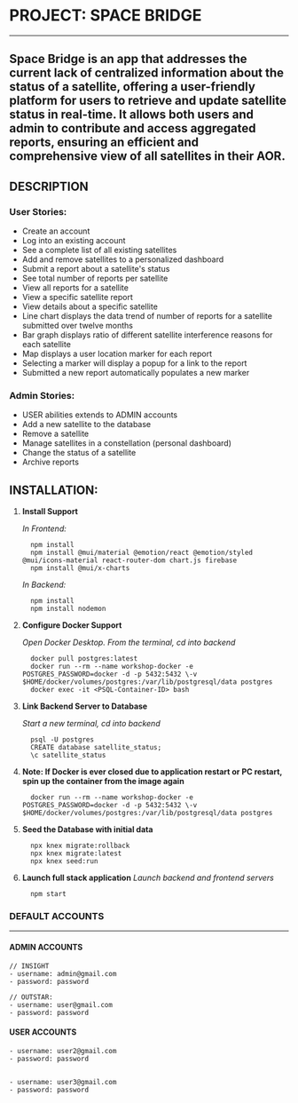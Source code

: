 # PROJECT: **SPACE BRIDGE**
---
Space Bridge is an app that addresses the current lack of centralized information about the status of a satellite, offering a user-friendly platform for users to retrieve and update satellite status in real-time. It allows both users and admin to contribute and access aggregated reports, ensuring an efficient and comprehensive view of all satellites in their AOR.
---

## DESCRIPTION
### User Stories:
  - Create an account
  - Log into an existing account
  - See a complete list of all existing satellites
  - Add and remove satellites to a personalized dashboard
  - Submit a report about a satellite's status
  - See total number of reports per satellite
  - View all reports for a satellite
  - View a specific satellite report
  - View details about a specific satellite
  - Line chart displays the data trend of number of reports for a satellite submitted over twelve months
  - Bar graph displays ratio of different satellite interference reasons for each satellite 
  - Map displays a user location marker for each report
  - Selecting a marker will display a popup for a link to the report
  - Submitted a new report automatically populates a new marker

### Admin Stories:
  - USER abilities extends to ADMIN accounts
  - Add a new satellite to the database 
  - Remove a satellite
  - Manage satellites in a constellation (personal dashboard)
  - Change the status of a satellite
  - Archive reports

## INSTALLATION:

1) **Install Support**


    *In Frontend:*

      ```
        npm install
        npm install @mui/material @emotion/react @emotion/styled @mui/icons-material react-router-dom chart.js firebase
        npm install @mui/x-charts
      ```


    *In Backend:*
      ```
        npm install
        npm install nodemon
      ```
2) **Configure Docker Support**


    *Open Docker Desktop. From the terminal, cd into backend*
      ```
        docker pull postgres:latest
        docker run --rm --name workshop-docker -e POSTGRES_PASSWORD=docker -d -p 5432:5432 \-v $HOME/docker/volumes/postgres:/var/lib/postgresql/data postgres
        docker exec -it <PSQL-Container-ID> bash
      ```

3) **Link Backend Server to Database**


    *Start a new terminal, cd into backend*
    ```
      psql -U postgres
      CREATE database satellite_status;
      \c satellite_status
    ```

4) **Note: If Docker is ever closed due to application restart or PC restart, spin up the container from the image again**
    ```
      docker run --rm --name workshop-docker -e POSTGRES_PASSWORD=docker -d -p 5432:5432 \-v $HOME/docker/volumes/postgres:/var/lib/postgresql/data postgres
    ```

5) **Seed the Database with initial data**
    ```
      npx knex migrate:rollback
      npx knex migrate:latest
      npx knex seed:run
    ```

6) **Launch full stack application**
  *Launch backend and frontend servers*
    ```
      npm start
    ```

### DEFAULT ACCOUNTS
--- 
  #### ADMIN ACCOUNTS

    // INSIGHT
    - username: admin@gmail.com
    - password: password

    // OUTSTAR:
    - username: user@gmail.com
    - password: password
    
  #### USER ACCOUNTS
    - username: user2@gmail.com
    - password: password


    - username: user3@gmail.com
    - password: password
